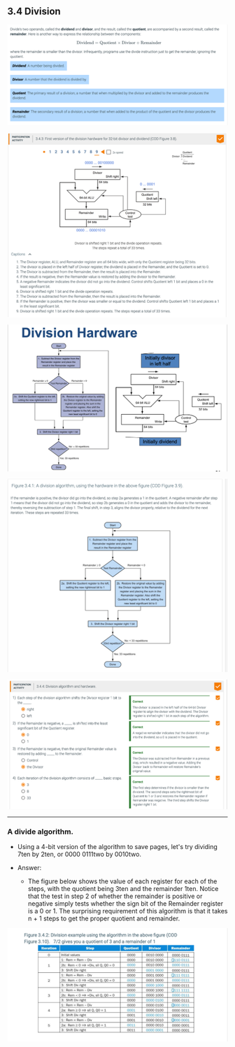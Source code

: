 ## 3.4 Division

![](img/2020-10-17-12-26-29.png)

![](img/2020-10-17-12-38-44.png)

![](img/2020-10-17-12-40-08.png)

![](img/2020-10-17-12-41-23.png)

![](img/2020-10-17-12-57-00.png)

---

###  A divide algorithm.

- Using a 4-bit version of the algorithm to save pages, let's try dividing 7ten by 2ten, or 0000 
  0111two by 0010two.


- Answer:
  - The figure below shows the value of each register for each of the steps, with the quotient being 
    3ten and the remainder 1ten. Notice that the test in step 2 of whether the remainder is positive or 
    negative simply tests whether the sign bit of the Remainder register is a 0 or 1. The surprising 
    requirement of this algorithm is that it takes n + 1 steps to get the proper quotient and remainder.

![](img/2020-10-17-13-00-07.png)









































